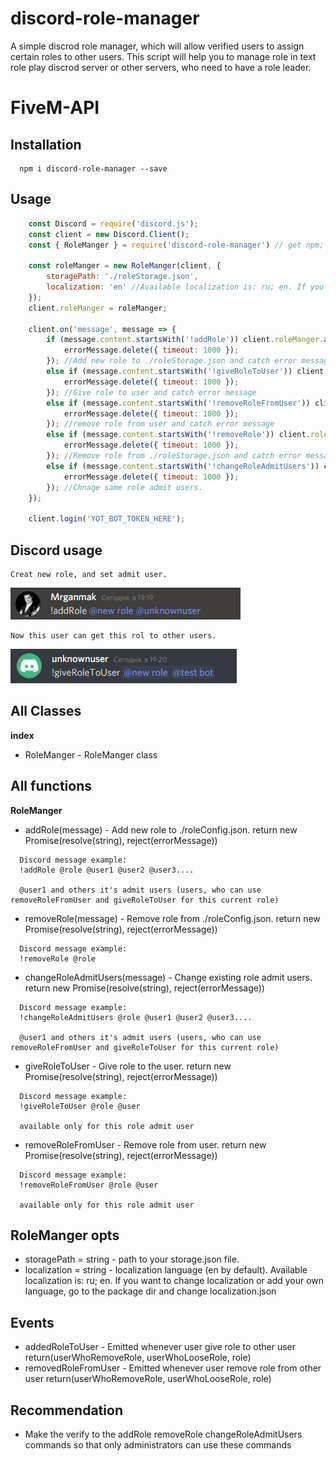 # discord-role-manager
A simple discrod role manager, which will allow verified users to assign certain roles to other users.
This script will help you to manage role in text role play discrod server or other servers, who need to have a role leader.

# FiveM-API
## Installation 
```
  npm i discord-role-manager --save
```

## Usage
```js
	const Discord = require('discord.js');
	const client = new Discord.Client();
	const { RoleManger } = require('discord-role-manager') // get npm;

	const roleManger = new RoleManger(client, {
		storagePath: './roleStorage.json',
		localization: 'en' //Available localization is: ru; en. If you want to change localization or add your own language, go to the package dir and change localization.json
	});
	client.roleManger = roleManger;

	client.on('message', message => {
		if (message.content.startsWith('!addRole')) client.roleManger.addRole(message).catch(errorMessage => {
			errorMessage.delete({ timeout: 1000 });
		}); //Add new role to ./roleStorage.json and catch error message
		else if (message.content.startsWith('!giveRoleToUser')) client.roleManger.giveRoleToUser(message).catch(errorMessage => {
			errorMessage.delete({ timeout: 1000 });
		}); //Give role to user and catch error message
		else if (message.content.startsWith('!removeRoleFromUser')) client.roleManger.removeRoleFromUser(message).catch(errorMessage => {
			errorMessage.delete({ timeout: 1000 });
		}); //remove role from user and catch error message
		else if (message.content.startsWith('!removeRole')) client.roleManger.removeRole(message).catch(errorMessage => {
			errorMessage.delete({ timeout: 1000 });
		}); //Remove role from ./roleStorage.json and catch error message
		else if (message.content.startsWith('!changeRoleAdmitUsers')) client.roleManger.changeRoleAdmitUsers(message).catch(errorMessage => {
			errorMessage.delete({ timeout: 1000 });
		}); //Chnage same role admit users.
	});

	client.login('YOT_BOT_TOKEN_HERE');
```

## Discord usage
```
Creat new role, and set admit user.
```
![](images/usage(2).png "Creat new role, and set admit user.")
```
Now this user can get this rol to other users.
```
![](images/usage.png "Now this user can get this rol to other users.")
## All Classes
  **index**
  - RoleManger - RoleManger class
  
 ## All functions
  **RoleManger**
  - addRole(message) - Add new role to ./roleConfig.json. return new Promise(resolve(string), reject(errorMessage))
  ```
    Discord message example:
    !addRole @role @user1 @user2 @user3....
    
    @user1 and others it's admit users (users, who can use removeRoleFromUser and giveRoleToUser for this current role)
  ```
  - removeRole(message) - Remove role from ./roleConfig.json. return new Promise(resolve(string), reject(errorMessage))
  ```
    Discord message example:
    !removeRole @role
  ```
  - changeRoleAdmitUsers(message) - Change existing role admit users. return new Promise(resolve(string), reject(errorMessage))
  ```
    Discord message example:
    !changeRoleAdmitUsers @role @user1 @user2 @user3....
    
    @user1 and others it's admit users (users, who can use removeRoleFromUser and giveRoleToUser for this current role)
  ```
  - giveRoleToUser - Give role to the user. return new Promise(resolve(string), reject(errorMessage))
  ```
    Discord message example:
    !giveRoleToUser @role @user
    
    available only for this role admit user
  ```
  - removeRoleFromUser - Remove role from user. return new Promise(resolve(string), reject(errorMessage))
  ```
    Discord message example:
    !removeRoleFromUser @role @user
    
    available only for this role admit user
  ```
  
## RoleManger opts
  - storagePath = string - path to your storage.json file.
  - localization = string - localization language (en by default). Available localization is: ru; en. If you want to change localization or add your own language, go to the package dir and change localization.json
 
## Events
  - addedRoleToUser -  Emitted whenever user give role to other user return(userWhoRemoveRole, userWhoLooseRole, role)
  - removedRoleFromUser - Emitted whenever user remove role from other user return(userWhoRemoveRole, userWhoLooseRole, role)

## Recommendation
  - Make the verify to the addRole removeRole changeRoleAdmitUsers commands so that only administrators can use these commands